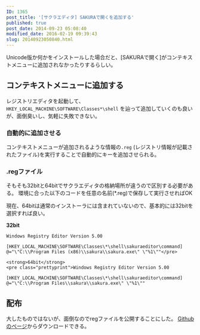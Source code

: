```yaml
---
ID: 1365
post_title: '[サクラエディタ] SAKURAで開くを追加する'
published: true
post_date: 2014-09-23 05:08:40
modified_date: 2016-02-19 09:39:43
slug: 20140923050840.html
---
```

Unicode版か何かをインストールした場合だと、[SAKURAで開く]がコンテキストメニューに追加されなかったりするらしい。
<!--more-->

<h2>コンテキストメニューに追加する</h2>

レジストリエディタを起動して、<code>HKEY_LOCAL_MACHINE\SOFTWARE\Classes\*\shell</code> を辿って追加していくのも良いが、面倒臭いし、気軽に失敗できない。

<h3>自動的に追加させる</h3>

コンテキストメニューが追加されるような情報の<code>.reg</code> (レジストリ情報が記載されたファイル)を実行することで自動的にキーを追加させられる。

<h3>.regファイル</h3>

そもそも32bitと64bitでサクラエディタの格納場所が違うので区別する必要がある。
環境に合った以下のコードを任意の名前(*.reg)で保存して実行させればOK

現在、64bitは通常のインストーラには含まれていないので、基本的には32bitを選択すれば良い。

<strong>32bit</strong>

<pre><code>Windows Registry Editor Version 5.00

[HKEY_LOCAL_MACHINE\SOFTWARE\Classes\*\shell\sakuraeditor\command]
@="\"C:\\Program Files (x86)\\sakura\\sakura.exe\" \"%1\""&lt;/pre&gt;

&lt;strong&gt;64bit&lt;/strong&gt;
&lt;pre class="prettyprint"&gt;Windows Registry Editor Version 5.00

[HKEY_LOCAL_MACHINE\SOFTWARE\Classes\*\shell\sakuraeditor\command]
@="\"C:\\Program Files\\sakura\\sakura.exe\" \"%1\""
</code></pre>

<h2>配布</h2>

大したものではないが、面倒なのでregファイルを公開することにした。
<a href="https://github.com/hiro0218/register-files/tree/master/oepn-with-sakura">Githubのページ</a>からダウンロードできる。